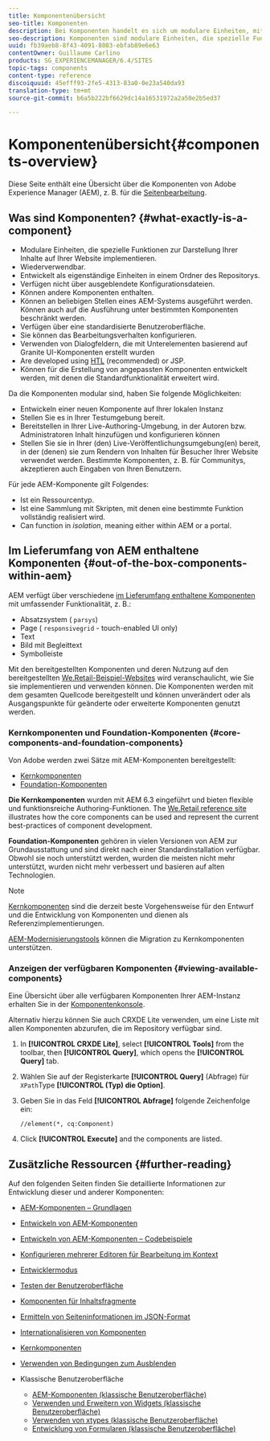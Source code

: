 ```yaml
---
title: Komponentenübersicht
seo-title: Komponenten
description: Bei Komponenten handelt es sich um modulare Einheiten, mit denen spezifische Funktionalität zum Darstellen von Inhalten auf Ihrer Website realisiert wird.
seo-description: Komponenten sind modulare Einheiten, die spezielle Funktionen zur Darstellung Ihrer Inhalte auf Ihrer Website implementieren.
uuid: fb39aeb8-8f43-4091-8083-ebfab89e6e63
contentOwner: Guillaume Carlino
products: SG_EXPERIENCEMANAGER/6.4/SITES
topic-tags: components
content-type: reference
discoiquuid: 45efff93-2fe5-4313-83a0-0e23a540da93
translation-type: tm+mt
source-git-commit: b6a5b222bf6629dc14a16531972a2a50e2b5ed37

---
```



# Komponentenübersicht{#components-overview}

Diese Seite enthält eine Übersicht über die Komponenten von Adobe Experience Manager (AEM), z. B. für die [Seitenbearbeitung](/help/sites-authoring/default-components-foundation.md).

## Was sind Komponenten? {#what-exactly-is-a-component}

* Modulare Einheiten, die spezielle Funktionen zur Darstellung Ihrer Inhalte auf Ihrer Website implementieren.
* Wiederverwendbar.
* Entwickelt als eigenständige Einheiten in einem Ordner des Repositorys.
* Verfügen nicht über ausgeblendete Konfigurationsdateien.
* Können andere Komponenten enthalten.
* Können an beliebigen Stellen eines AEM-Systems ausgeführt werden. Können auch auf die Ausführung unter bestimmten Komponenten beschränkt werden.
* Verfügen über eine standardisierte Benutzeroberfläche.
* Sie können das Bearbeitungsverhalten konfigurieren.
* Verwenden von Dialogfeldern, die mit Unterelementen basierend auf Granite UI-Komponenten erstellt wurden
* Are developed using [HTL](https://helpx.adobe.com/experience-manager/htl/user-guide.html) (recommended) or JSP.
* Können für die Erstellung von angepassten Komponenten entwickelt werden, mit denen die Standardfunktionalität erweitert wird.

Da die Komponenten modular sind, haben Sie folgende Möglichkeiten:

* Entwickeln einer neuen Komponente auf Ihrer lokalen Instanz
* Stellen Sie es in Ihrer Testumgebung bereit.
* Bereitstellen in Ihrer Live-Authoring-Umgebung, in der Autoren bzw. Administratoren Inhalt hinzufügen und konfigurieren können
* Stellen Sie sie in Ihrer (den) Live-Veröffentlichungsumgebung(en) bereit, in der (denen) sie zum Rendern von Inhalten für Besucher Ihrer Website verwendet werden. Bestimmte Komponenten, z. B. für Communitys, akzeptieren auch Eingaben von Ihren Benutzern.

Für jede AEM-Komponente gilt Folgendes:

* Ist ein Ressourcentyp.
* Ist eine Sammlung mit Skripten, mit denen eine bestimmte Funktion vollständig realisiert wird.
* Can function in *isolation*, meaning either within AEM or a portal.

## Im Lieferumfang von AEM enthaltene Komponenten {#out-of-the-box-components-within-aem}

AEM verfügt über verschiedene [im Lieferumfang enthaltene Komponenten](/help/sites-authoring/default-components.md) mit umfassender Funktionalität, z. B.:

* Absatzsystem ( `parsys`)
* Page ( `responsivegrid` - touch-enabled UI only)
* Text
* Bild mit Begleittext
* Symbolleiste

Mit den bereitgestellten Komponenten und deren Nutzung auf den bereitgestellten [We.Retail-Beispiel-Websites](/help/sites-developing/we-retail.md) wird veranschaulicht, wie Sie sie implementieren und verwenden können. Die Komponenten werden mit dem gesamten Quellcode bereitgestellt und können unverändert oder als Ausgangspunkte für geänderte oder erweiterte Komponenten genutzt werden.

### Kernkomponenten und Foundation-Komponenten {#core-components-and-foundation-components}

Von Adobe werden zwei Sätze mit AEM-Komponenten bereitgestellt:

* [Kernkomponenten](https://docs.adobe.com/content/help/en/experience-manager-core-components/using/introduction.html)
* [Foundation-Komponenten](/help/sites-authoring/default-components-foundation.md)

**Die Kernkomponenten** wurden mit AEM 6.3 eingeführt und bieten flexible und funktionsreiche Authoring-Funktionen. The [We.Retail reference site](/help/sites-developing/we-retail.md) illustrates how the core components can be used and represent the current best-practices of component development.

**Foundation-Komponenten** gehören in vielen Versionen von AEM zur Grundausstattung und sind direkt nach einer Standardinstallation verfügbar. Obwohl sie noch unterstützt werden, wurden die meisten nicht mehr unterstützt, wurden nicht mehr verbessert und basieren auf alten Technologien.

>[!NOTE]
>
>[Kernkomponenten](https://docs.adobe.com/content/help/en/experience-manager-core-components/using/introduction.html) sind die derzeit beste Vorgehensweise für den Entwurf und die Entwicklung von Komponenten und dienen als Referenzimplementierungen.
>
>[AEM-Modernisierungstools](modernization-tools.md) können die Migration zu Kernkomponenten unterstützen.

### Anzeigen der verfügbaren Komponenten {#viewing-available-components}

Eine Übersicht über alle verfügbaren Komponenten Ihrer AEM-Instanz erhalten Sie in der [Komponentenkonsole](/help/sites-authoring/default-components-console.md).

Alternativ hierzu können Sie auch CRXDE Lite verwenden, um eine Liste mit allen Komponenten abzurufen, die im Repository verfügbar sind.

1. In **[!UICONTROL CRXDE Lite]**, select **[!UICONTROL Tools]** from the toolbar, then **[!UICONTROL Query]**, which opens the **[!UICONTROL Query]** tab.

1. Wählen Sie auf der Registerkarte **[!UICONTROL Query]** (Abfrage) für `XPath`Type **[!UICONTROL (Typ) die Option]**.

1. Geben Sie in das Feld **[!UICONTROL Abfrage]** folgende Zeichenfolge ein:

   `//element(*, cq:Component)`

1. Click **[!UICONTROL Execute]** and the components are listed.

## Zusätzliche Ressourcen {#further-reading}

Auf den folgenden Seiten finden Sie detaillierte Informationen zur Entwicklung dieser und anderer Komponenten:

* [AEM-Komponenten – Grundlagen](/help/sites-developing/components-basics.md)
* [Entwickeln von AEM-Komponenten](/help/sites-developing/developing-components.md)
* [Entwickeln von AEM-Komponenten – Codebeispiele](/help/sites-developing/developing-components-samples.md)
* [Konfigurieren mehrerer Editoren für Bearbeitung im Kontext](/help/sites-developing/multiple-inplace-editors.md)
* [Entwicklermodus](/help/sites-developing/developer-mode.md)
* [Testen der Benutzeroberfläche](/help/sites-developing/hobbes.md)
* [Komponenten für Inhaltsfragmente](/help/sites-developing/components-content-fragments.md)
* [Ermitteln von Seiteninformationen im JSON-Format](/help/sites-developing/pageinfo.md)
* [Internationalisieren von Komponenten](/help/sites-developing/i18n.md)
* [Kernkomponenten](https://docs.adobe.com/content/help/en/experience-manager-core-components/using/introduction.html)
* [Verwenden von Bedingungen zum Ausblenden](/help/sites-developing/hide-conditions.md)
* Klassische Benutzeroberfläche

   * [AEM-Komponenten (klassische Benutzeroberfläche)](/help/sites-developing/developing-components-classic.md)
   * [Verwenden und Erweitern von Widgets (klassische Benutzeroberfläche)](/help/sites-developing/widgets.md)
   * [Verwenden von xtypes (klassische Benutzeroberfläche)](/help/sites-developing/xtypes.md)
   * [Entwicklung von Formularen (klassische Benutzeroberfläche)](/help/sites-developing/developing-forms.md)

